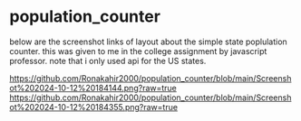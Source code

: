 # population_counter
below are the screenshot links of layout about the simple state poplulation counter.
this was given to me in the college assignment by javascript professor. 
note that i only used api for the US states. 

https://github.com/Ronakahir2000/population_counter/blob/main/Screenshot%202024-10-12%20184144.png?raw=true
https://github.com/Ronakahir2000/population_counter/blob/main/Screenshot%202024-10-12%20184355.png?raw=true

